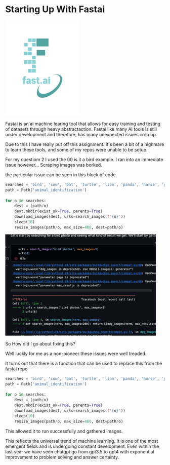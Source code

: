# Starting Up With Fastai
![fastAiLogo](/images/logo.png)

Fastai is an ai machine learing tool that allows for easy training and testing of datasets through heavy abstractaction.
Fastai like many AI tools is still under development and therefore, has many unexpected issues crop up.

Due to this I have really put off this assignment. It's been a bit of a nighmare to learn these tools, and some of my repos were
unable to be setup.

For my questiom 2 I used the 00 is it a bird example. I ran into an immediate issue however...
Scraping images was borked.



the particular issue can be seen in this block of code

```python
searches = 'bird', 'cow', 'bat', 'turtle', 'lion', 'panda', 'horse', 'giraffe', 'beaver', 'elephant'
path = Path('animal_identification')

for o in searches:
    dest = (path/o)
    dest.mkdir(exist_ok=True, parents=True)
    download_images(dest, urls=search_images(f'{o}'))
    sleep(10)
    resize_images(path/o, max_size=400, dest=path/o)
```

<img src=/images/error.png height=320/>

So How did I go about fixing this?

Well luckly for me as a non-pioneer these issues were well treaded.

It turns out that there is a function that can be used to replace this from the fastai repo

```python
searches = 'bird', 'cow', 'bat', 'turtle', 'lion', 'panda', 'horse', 'giraffe', 'beaver', 'elephant'
path = Path('animal_identification')

for o in searches:
    dest = (path/o)
    dest.mkdir(exist_ok=True, parents=True)
    download_images(dest, urls=search_images(f'{o}'))
    sleep(10)
    resize_images(path/o, max_size=400, dest=path/o)
```

This allowed it to run successfully and gathered images.

This reflects the universal trend of machine learning. It is one of the most emergent fields and is undergoing constant development. Even within the last year we have seen chatgpt go from gpt3.5 to gpt4 with exponential improvement to problem solving and answer certainty. 


